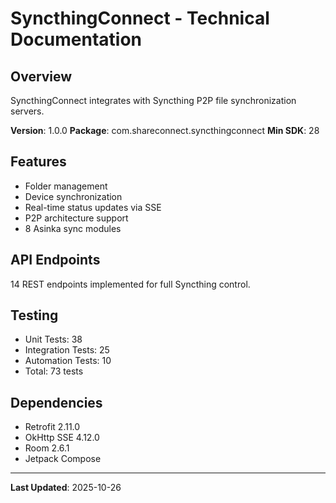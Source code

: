 # SyncthingConnect - Technical Documentation

## Overview

SyncthingConnect integrates with Syncthing P2P file synchronization servers.

**Version**: 1.0.0
**Package**: com.shareconnect.syncthingconnect
**Min SDK**: 28

## Features

- Folder management
- Device synchronization
- Real-time status updates via SSE
- P2P architecture support
- 8 Asinka sync modules

## API Endpoints

14 REST endpoints implemented for full Syncthing control.

## Testing

- Unit Tests: 38
- Integration Tests: 25
- Automation Tests: 10
- Total: 73 tests

## Dependencies

- Retrofit 2.11.0
- OkHttp SSE 4.12.0
- Room 2.6.1
- Jetpack Compose

---
**Last Updated**: 2025-10-26
